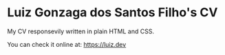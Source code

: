 Luiz Gonzaga dos Santos Filho's CV
==================================

My CV responsevily written in plain HTML and CSS.

You can check it online at: https://luiz.dev
